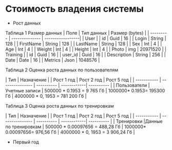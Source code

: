 # Стоимость владения системы

- Рост данных
  
 Таблица 1  Размер данных
| Поле | Тип данных | Размер (bytes) | 
| --------- | -------------- | -----------------|
| User | 
| id | Guid | 16 |
| Login | String | 128 |
| FirstName | String | 128 |
| LastName | String | 128 |
| Sex | Int | 4 |
| Age |  Int | 4 |
| Weight | Int | 4 |
| Height |  Int | 4 |
| Photo | img | 20971520 |
| Training |
| id | Guid | 16 |
| user_id |  Guid | 16 |
| Description | String | 256 | 
| Date | Date	| 16 |
| Metrics	| Json | 1048576 |

Таблица 2 Оценка роста данных по пользователям

| Тип | Назначение | | Рост 1 год | Рост 2 год | Рост 5 год |
| ----------- | --------------- | ---------- | ------------| ---------- |
| Пользователи | Учетные записи | 500000 * 0.1953 = 9 765 Гб | 1000000* 0.1953= 195300 Гб | 4000000 * 0, 1953 = 781 200 Гб |

Таблица 3 Оценка роста данных по тренировкам

| Тип | Назначение | | Рост 1 год | Рост 2 год | Рост 5 год |
| ----------- | --------------- | ---------- | ------------| ---------- |
| Тренировки |Данные по тренировкам | 500000 * 0.00097656 = 488,28 Гб | 1000000* 0.00097656= 976,56 Гб | 4000000 * 0, 1953 = 3 906,24 Гб |








- Первый год


